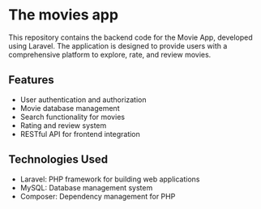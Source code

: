 # The movies app 

This repository contains the backend code for the Movie App, developed using Laravel. The application is designed to provide users with a comprehensive platform to explore, rate, and review movies.

## Features

- User authentication and authorization
- Movie database management
- Search functionality for movies
- Rating and review system
- RESTful API for frontend integration

## Technologies Used

- Laravel: PHP framework for building web applications
- MySQL: Database management system
- Composer: Dependency management for PHP

